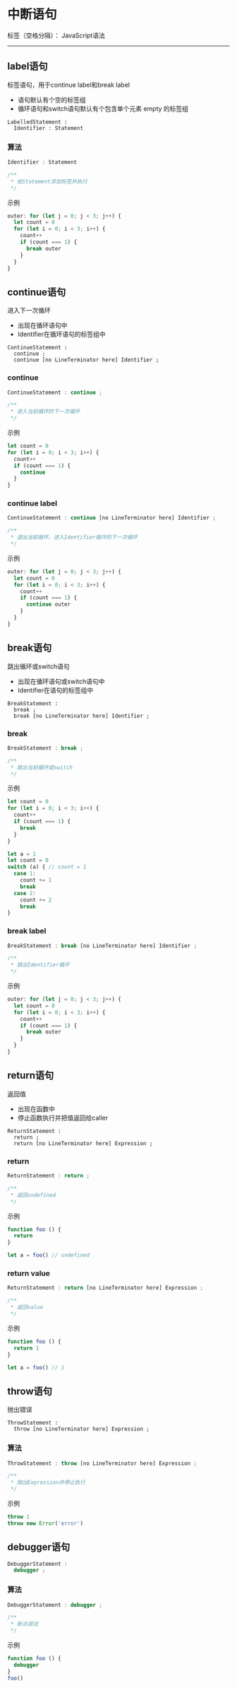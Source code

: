 # 中断语句

标签（空格分隔）： JavaScript语法

---

## label语句

标签语句，用于continue label和break label

* 语句默认有个空的标签组
* 循环语句和switch语句默认有个包含单个元素 empty 的标签组

```
LabelledStatement :
  Identifier : Statement
```

### 算法

```javascript
Identifier : Statement

/**
 * 给Statement添加标签并执行
 */
```

示例

```javascript
outer: for (let j = 0; j < 3; j++) {
  let count = 0
  for (let i = 0; i < 3; i++) {
    count++
    if (count === 1) {
      break outer
    }
  }
}
```

## continue语句

进入下一次循环

* 出现在循环语句中
* Identifier在循环语句的标签组中

```
ContinueStatement :
  continue ;
  continue [no LineTerminator here] Identifier ;
```

### continue

```javascript
ContinueStatement : continue ;

/**
 * 进入当前循环的下一次循环
 */
```

示例

```javascript
let count = 0
for (let i = 0; i < 3; i++) {
  count++
  if (count === 1) {
    continue
  }
}
```

### continue label

```javascript
ContinueStatement : continue [no LineTerminator here] Identifier ;

/**
 * 退出当前循环，进入Identifier循环的下一次循环
 */
```

示例

```javascript
outer: for (let j = 0; j < 3; j++) {
  let count = 0
  for (let i = 0; i < 3; i++) {
    count++
    if (count === 1) {
      continue outer
    }
  }
}
```

## break语句

跳出循环或switch语句

* 出现在循环语句或switch语句中
* Identifier在语句的标签组中

```
BreakStatement :
  break ;
  break [no LineTerminator here] Identifier ;
```

### break

```javascript
BreakStatement : break ;

/**
 * 跳出当前循环或switch
 */
```

示例

```javascript
let count = 0
for (let i = 0; i < 3; i++) {
  count++
  if (count === 1) {
    break
  }
}

let a = 1
let count = 0
switch (a) { // count = 1
  case 1: 
    count += 1
    break
  case 2:
    count += 2
    break
}
```

### break label

```javascript
BreakStatement : break [no LineTerminator here] Identifier ;

/**
 * 跳出Identifier循环
 */
```

示例

```javascript
outer: for (let j = 0; j < 3; j++) {
  let count = 0
  for (let i = 0; i < 3; i++) {
    count++
    if (count === 1) {
      break outer
    }
  }
}
```

## return语句

返回值

* 出现在函数中
* 停止函数执行并把值返回给caller

```
ReturnStatement :
  return ;
  return [no LineTerminator here] Expression ;
```

### return

```javascript
ReturnStatement : return ;

/**
 * 返回undefined
 */
```

示例

```javascript
function foo () {
  return
}

let a = foo() // undefined
```

### return value

```javascript
ReturnStatement : return [no LineTerminator here] Expression ;

/**
 * 返回value
 */
```

示例

```javascript
function foo () {
  return 1
}

let a = foo() // 1
```

## throw语句

抛出错误

```
ThrowStatement :
  throw [no LineTerminator here] Expression ;
```

### 算法

```javascript
ThrowStatement : throw [no LineTerminator here] Expression ;

/**
 * 抛出Expression并停止执行
 */
```

示例

```javascript
throw 1
throw new Error('error')
```

## debugger语句

```javascript
DebuggerStatement :
  debugger ;
```

### 算法

```javascript
DebuggerStatement : debugger ;

/**
 * 断点调试
 */
```

示例

```javascript
function foo () {
  debugger
}
foo()
```
